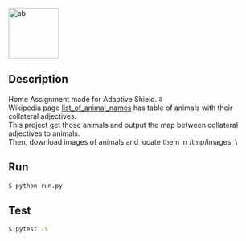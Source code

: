 <p align="center">

  <a target="blank"><img src="https://uploads-ssl.webflow.com/5ede2930e5cf1efddf5e0f4c/5edf3088d2dedb18d0c537eb_logo.svg" width="100" alt="ab" /></a>
</p>


## Description

Home Assignment made for Adaptive Shield. <a target="blank"><img src="https://media-exp1.licdn.com/dms/image/C560BAQEQF3i397EZhQ/company-logo_200_200/0/1588178709149?e=1649289600&v=beta&t=GBuH1UPC9DKp0jiWDjw56r9TfRTPpJiJye5iWN6l8nk" width="15" alt="ab" /></a> \
Wikipedia page <a href="https://en.wikipedia.org/wiki/List_of_animal_names" target="_blank">list_of_animal_names</a> has table of animals with their collateral adjectives. \
This project get those animals and output the map between collateral adjectives to animals. \
Then, download images of animals and locate them in /tmp/images. \

## Run

```bash
$ python run.py
```

## Test

```bash
$ pytest -s
```
